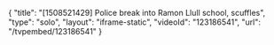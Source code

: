 {
    "title": "[1508521429] Police break into Ramon Llull school, scuffles",
    "type": "solo",
    "layout": "iframe-static",
    "videoId": "123186541",
    "url": "\/tvpembed\/123186541"
}